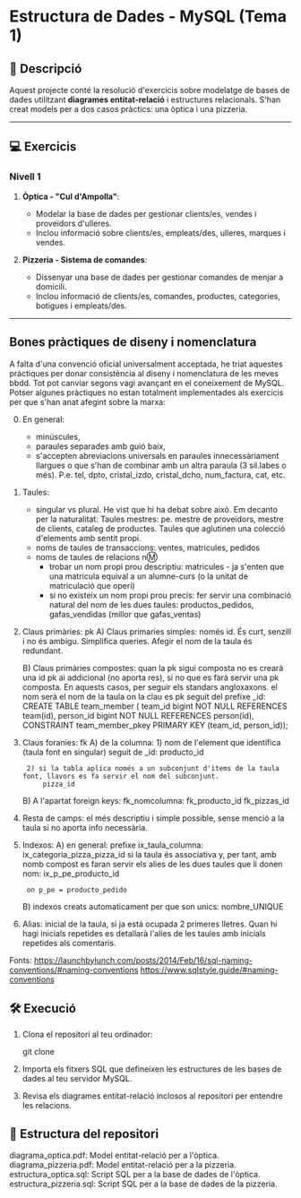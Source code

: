 # Estructura de Dades - MySQL (Tema 1)

## 📄 Descripció

Aquest projecte conté la resolució d'exercicis sobre modelatge de bases de dades utilitzant **diagrames entitat-relació** i estructures relacionals. S'han creat models per a dos casos pràctics: una òptica i una pizzeria.

---

## 💻 Exercicis

### **Nivell 1**

1. **Òptica - "Cul d'Ampolla"**:
   - Modelar la base de dades per gestionar clients/es, vendes i proveïdors d'ulleres.
   - Inclou informació sobre clients/es, empleats/des, ulleres, marques i vendes.

2. **Pizzeria - Sistema de comandes**:
   - Dissenyar una base de dades per gestionar comandes de menjar a domicili.
   - Inclou informació de clients/es, comandes, productes, categories, botigues i empleats/des.

---
## Bones pràctiques de diseny i nomenclatura 
A falta d'una convenció oficial universalment acceptada, he triat aquestes práctiques per donar consistència al diseny i nomenclatura de les meves bbdd. Tot pot canviar segons vagi avançant en el coneixement de MySQL. Potser algunes pràctiques no estan totalment implementades als exercicis per que s'han anat afegint sobre la marxa:

0. En general: 
    - minúscules, 
    - paraules separades amb guió baix, 
    - s'accepten abreviacions universals en paraules innecessàriament llargues o que s'han de combinar amb un altra paraula (3 sil.labes o més). P.e. tel, dpto, cristal_izdo, cristal_dcho, num_factura, cat, etc.

1. Taules: 
    - singular vs plural. He vist que hi ha debat sobre això. Em decanto per la naturalitat: 
        Taules mestres: pe. mestre de proveïdors, mestre de clients, cataleg de productes. Taules que aglutinen una colecció d'elements amb sentit propi. 
    - noms de taules de transaccions: ventes, matricules, pedidos
    - noms de taules de relacions n:m: 
        - trobar un nom propi prou descriptiu: matricules - ja s'enten que una matricula equival a un alumne-curs (o la unitat de matriculació que operi)
        - si no existeix un nom propi prou precís: fer servir una combinació natural del nom de les dues taules: productos_pedidos, gafas_vendidas (millor que gafas_ventas)


2. Claus primàries: pk
    A) Claus primaries simples: només id. És curt, senzill i no és ambigu. Simplifica queries. Afegir el nom de la taula és redundant.

    B) Claus primàries compostes: quan la pk sigui composta no es crearà una id pk ai addicional (no aporta res), si no que es farà servir una pk composta. En aquests casos, per seguir els standars angloxaxons. el nom serà el nom de la taula on la clau es pk seguit del prefixe _id:
            CREATE TABLE team_member (
                team_id       bigint NOT NULL REFERENCES team(id),
                person_id     bigint NOT NULL REFERENCES person(id),
            CONSTRAINT team_member_pkey PRIMARY KEY (team_id, person_id));

3. Claus foranies: fk
    A) de la columna: 
        1) nom de l'element que identifica (taula font en singular) seguit de _id: 
            producto_id
        
        2) si la tabla aplica només a un subconjunt d'items de la taula font, llavors es fa servir el nom del subconjunt.
            pizza_id
    B) A l'apartat foreign keys: fk_nomcolumna:
            fk_producto_id
            fk_pizzas_id 
        
4. Resta de camps: el més descriptiu i simple possible, sense menció a la taula si no aporta info necessària.

5. Indexos: 
    A) en general: prefixe ix_taula_columna:
            ix_categoria_pizza_pizza_id
        si la taula és associativa y, per tant, amb nomb compost es faran servir els alies de les dues taules que li donen nom:
            ix_p_pe_producto_id 

        on p_pe = producto_pedido
    
    B) indexos creats automaticament per que son unics:
            nombre_UNIQUE

6. Alias: inicial de la taula, si ja está ocupada 2 primeres lletres. Quan hi hagi inicials repetides es detallarà l'alies de les taules amb inicials repetides als comentaris.

Fonts:
https://launchbylunch.com/posts/2014/Feb/16/sql-naming-conventions/#naming-conventions
https://www.sqlstyle.guide/#naming-conventions



## 🛠️ Execució

1. Clona el repositori al teu ordinador:
   
   git clone 
   

2. Importa els fitxers SQL que defineixen les estructures de les bases de dades al teu servidor MySQL.

3. Revisa els diagrames entitat-relació inclosos al repositori per entendre les relacions.

## 📂 Estructura del repositori
diagrama_optica.pdf: Model entitat-relació per a l'òptica.
diagrama_pizzeria.pdf: Model entitat-relació per a la pizzeria.
estructura_optica.sql: Script SQL per a la base de dades de l'òptica.
estructura_pizzeria.sql: Script SQL per a la base de dades de la pizzeria.
